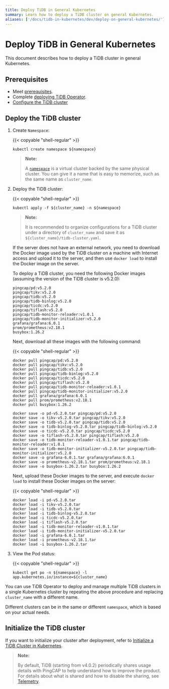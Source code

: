 ```yaml
---
title: Deploy TiDB in General Kubernetes
summary: Learn how to deploy a TiDB cluster on general Kubernetes.
aliases: ['/docs/tidb-in-kubernetes/dev/deploy-on-general-kubernetes/']
---
```


# Deploy TiDB in General Kubernetes

This document describes how to deploy a TiDB cluster in general Kubernetes.

## Prerequisites

- Meet [prerequisites](prerequisites.md).
- Complete [deploying TiDB Operator](deploy-tidb-operator.md).
- [Configure the TiDB cluster](configure-a-tidb-cluster.md)

## Deploy the TiDB cluster

1. Create `Namespace`:

    {{< copyable "shell-regular" >}}

    ``` shell
    kubectl create namespace ${namespace}
    ```

    > **Note:**
    >
    > A [`namespace`](https://kubernetes.io/docs/concepts/overview/working-with-objects/namespaces/) is a virtual cluster backed by the same physical cluster. You can give it a name that is easy to memorize, such as the same name as `cluster_name`.

2. Deploy the TiDB cluster:

    {{< copyable "shell-regular" >}}

    ``` shell
    kubectl apply -f ${cluster_name} -n ${namespace}
    ```

    > **Note:**
    >
    > It is recommended to organize configurations for a TiDB cluster under a directory of `cluster_name` and save it as `${cluster_name}/tidb-cluster.yaml`.

    If the server does not have an external network, you need to download the Docker image used by the TiDB cluster on a machine with Internet access and upload it to the server, and then use `docker load` to install the Docker image on the server.

    To deploy a TiDB cluster, you need the following Docker images (assuming the version of the TiDB cluster is v5.2.0):

    ```shell
    pingcap/pd:v5.2.0
    pingcap/tikv:v5.2.0
    pingcap/tidb:v5.2.0
    pingcap/tidb-binlog:v5.2.0
    pingcap/ticdc:v5.2.0
    pingcap/tiflash:v5.2.0
    pingcap/tidb-monitor-reloader:v1.0.1
    pingcap/tidb-monitor-initializer:v5.2.0
    grafana/grafana:6.0.1
    prom/prometheus:v2.18.1
    busybox:1.26.2
    ```

    Next, download all these images with the following command:

    {{< copyable "shell-regular" >}}

    ```shell
    docker pull pingcap/pd:v5.2.0
    docker pull pingcap/tikv:v5.2.0
    docker pull pingcap/tidb:v5.2.0
    docker pull pingcap/tidb-binlog:v5.2.0
    docker pull pingcap/ticdc:v5.2.0
    docker pull pingcap/tiflash:v5.2.0
    docker pull pingcap/tidb-monitor-reloader:v1.0.1
    docker pull pingcap/tidb-monitor-initializer:v5.2.0
    docker pull grafana/grafana:6.0.1
    docker pull prom/prometheus:v2.18.1
    docker pull busybox:1.26.2

    docker save -o pd-v5.2.0.tar pingcap/pd:v5.2.0
    docker save -o tikv-v5.2.0.tar pingcap/tikv:v5.2.0
    docker save -o tidb-v5.2.0.tar pingcap/tidb:v5.2.0
    docker save -o tidb-binlog-v5.2.0.tar pingcap/tidb-binlog:v5.2.0
    docker save -o ticdc-v5.2.0.tar pingcap/ticdc:v5.2.0
    docker save -o tiflash-v5.2.0.tar pingcap/tiflash:v5.2.0
    docker save -o tidb-monitor-reloader-v1.0.1.tar pingcap/tidb-monitor-reloader:v1.0.1
    docker save -o tidb-monitor-initializer-v5.2.0.tar pingcap/tidb-monitor-initializer:v5.2.0
    docker save -o grafana-6.0.1.tar grafana/grafana:6.0.1
    docker save -o prometheus-v2.18.1.tar prom/prometheus:v2.18.1
    docker save -o busybox-1.26.2.tar busybox:1.26.2
    ```

    Next, upload these Docker images to the server, and execute `docker load` to install these Docker images on the server:

    {{< copyable "shell-regular" >}}

    ```shell
    docker load -i pd-v5.2.0.tar
    docker load -i tikv-v5.2.0.tar
    docker load -i tidb-v5.2.0.tar
    docker load -i tidb-binlog-v5.2.0.tar
    docker load -i ticdc-v5.2.0.tar
    docker load -i tiflash-v5.2.0.tar
    docker load -i tidb-monitor-reloader-v1.0.1.tar
    docker load -i tidb-monitor-initializer-v5.2.0.tar
    docker load -i grafana-6.0.1.tar
    docker load -i prometheus-v2.18.1.tar
    docker load -i busybox-1.26.2.tar
    ```

3. View the Pod status:

    {{< copyable "shell-regular" >}}

    ``` shell
    kubectl get po -n ${namespace} -l app.kubernetes.io/instance=${cluster_name}
    ```

You can use TiDB Operator to deploy and manage multiple TiDB clusters in a single Kubernetes cluster by repeating the above procedure and replacing `cluster_name` with a different name.

Different clusters can be in the same or different `namespace`, which is based on your actual needs.

## Initialize the TiDB cluster

If you want to initialize your cluster after deployment, refer to [Initialize a TiDB Cluster in Kubernetes](initialize-a-cluster.md).

> **Note:**
>
> By default, TiDB (starting from v4.0.2) periodically shares usage details with PingCAP to help understand how to improve the product. For details about what is shared and how to disable the sharing, see [Telemetry](https://docs.pingcap.com/tidb/stable/telemetry).
